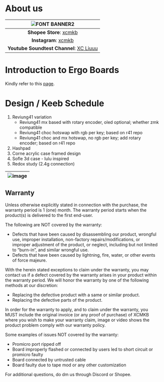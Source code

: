 # About us 

|![FONT BANNER2](https://user-images.githubusercontent.com/79617315/150896025-84734927-8556-42e7-a86a-dfe9486511f7.png)|
|:--:|
|**Shopee Store**:  [xcmkb](https://shopee.com.my/xchclow3)|
|**Instagram**: [xcmkb](https://www.instagram.com/_xcmkb_/)|
|**Youtube Soundtest Channel**: [XC Liuuu](https://www.youtube.com/channel/UCvQI0v8S-CBj1n7SkNGDPmw)|


# Introduction to Ergo Boards
Kindly refer to this [page](https://github.com/superxc3/xcmkb/blob/main/list%20of%20guide/new%20to%20ergo%20board.md).

# Design / Keeb Schedule
1. Reviung41 variation
   - Reviung41 mx based with rotary encoder, oled optional; whether zmk compatible
   - Reviung41 choc hotswap with rgb per key; based on r41 repo
   - Reviung41 choc and mx hotswap, no rgb per key; add rotary encoder; based on r41 repo
2. Hashpad
3. Corne acrylic case framed design
4. Sofle 3d case - lulu inspired
5. Redox study (2.4g connection)

|![image](https://user-images.githubusercontent.com/79617315/160728186-9fea4366-bdd7-4c6a-b4c2-7f2f31c19fb4.png)|
|:--:|



## Warranty 
Unless otherwise explicitly stated in connection with the purchase, the warranty period is 1 (one) month. The warranty period starts when the product(s) is delivered to the first end-user.

The following are NOT covered by the warranty:
- Defects that have been caused by disassembling our product, wrongful use, improper installation, non-factory repairs/modifications, or improper adjustment of the product, or neglect, including but not limited to “burn-in”, and similar wrongful use.
- Defects that have been caused by lightning, fire, water, or other events of force majeure.

With the herein stated exceptions to claim under the warranty, you may contact us if a defect covered by the warranty arises in your product within the warranty period. We will honor the warranty by one of the following methods at our discretion:
- Replacing the defective product with a same or similar product.
- Replacing the defective parts of the product.

In order for the warranty to apply, and to claim under the warranty, you MUST include the original invoice (or any proof of purchase) of XCMKB where you wish to make your warranty claim, image or video shows the product problem comply with our warranty policy.

Some examples of issues NOT covered by the warranty:
- Promicro port ripped off
- Board improperly flashed or connected by users led to short circuit or promicro faulty
- Board connected by untrusted cable
- Board faulty due to tape mod or any other customization 

For additional questions, do dm us through Discord or Shopee.
